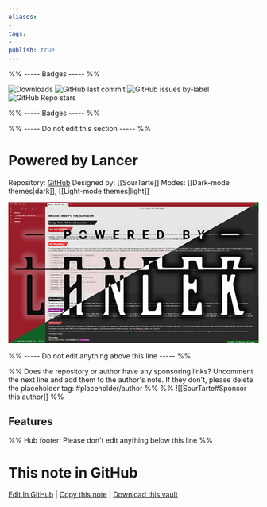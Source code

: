 ```yaml
---
aliases:
- 
tags: 
- 
publish: true
---
```


%% ----- Badges ----- %%

![Downloads](https://img.shields.io/badge/downloads-1871-573E7A?style=for-the-badge&logo=)
![GitHub last commit](https://img.shields.io/github/last-commit/SourTarte/Powered-By-Lancer?color=573E7A&label=last%20update&logo=github&style=for-the-badge)
![GitHub issues by-label](https://img.shields.io/github/issues/SourTarte/Powered-By-Lancer/help%20wanted?color=573E7A&logo=github&style=for-the-badge) 
![GitHub Repo stars](https://img.shields.io/github/stars/SourTarte/Powered-By-Lancer?color=573E7A&logo=github&style=for-the-badge)

%% ----- Badges ----- %%

%% ----- Do not edit this section ----- %%

# Powered by Lancer

Repository: [GitHub](https://github.com/SourTarte/Powered-By-Lancer)
Designed by: [[SourTarte]]
Modes: [[Dark-mode themes|dark]], [[Light-mode themes|light]]



![screenshot](https://github.com/SourTarte/Powered-By-Lancer/raw/HEAD/PoweredByLancer-Icon.png)

%% ----- Do not edit anything above this line ----- %% 

%% Does the repository or author have any sponsoring links? Uncomment the next line and add them to the author's note. If they don't, please delete the placeholder tag: #placeholder/author %%
%% ![[SourTarte#Sponsor this author]] %%


## Features



%% Hub footer: Please don't edit anything below this line %%

# This note in GitHub

<span class="git-footer">[Edit In GitHub](https://github.dev/obsidian-community/obsidian-hub/blob/main/02%20-%20Community%20Expansions/02.05%20All%20Community%20Expansions/Themes/Powered%20by%20Lancer.md "git-hub-edit-note") | [Copy this note](https://raw.githubusercontent.com/obsidian-community/obsidian-hub/main/02%20-%20Community%20Expansions/02.05%20All%20Community%20Expansions/Themes/Powered%20by%20Lancer.md "git-hub-copy-note") | [Download this vault](https://github.com/obsidian-community/obsidian-hub/archive/refs/heads/main.zip "git-hub-download-vault") </span>
